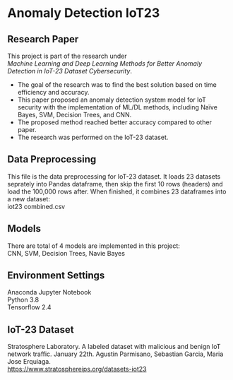 # Anomaly Detection IoT23
## Research Paper
This project is part of the research under   
*Machine Learning and Deep Learning Methods for Better Anomaly Detection in IoT-23 Dataset Cybersecurity*.  
  
* The goal of the research was to find the best solution based on time efficiency and accuracy.  
* This paper proposed an anomaly detection system model for IoT security with the implementation of ML/DL methods, including Naïve Bayes, SVM, Decision Trees, and CNN.  
* The proposed method reached better accuracy compared to other paper.  
* The research was performed on the IoT-23 dataset.  
  
## Data Preprocessing
This file is the data preprocessing for IoT-23 dataset. It loads 23 datasets seprately into Pandas dataframe, then skip the first 10 rows (headers) and load the 100,000 rows after. When finished, it combines 23 dataframes into a new dataset:  
iot23 combined.csv  
  
## Models
There are total of 4 models are implemented in this project:  
CNN, SVM, Decision Trees, Navie Bayes
  
## Environment Settings
Anaconda Jupyter Notebook  
Python 3.8  
Tensorflow 2.4  
  
## IoT-23 Dataset  
Stratosphere Laboratory. A labeled dataset with malicious and benign IoT network traffic. January 22th. Agustin Parmisano, Sebastian Garcia, Maria Jose Erquiaga.  
https://www.stratosphereips.org/datasets-iot23
